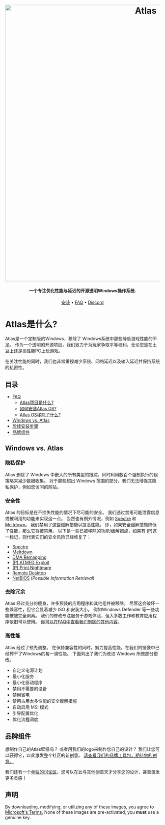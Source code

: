<h1 align="center">
  <br>
  <a href="http://atlasos.net/"><img src="https://i.imgur.com/xV08gIt.png" alt="Atlas" width="900"></a>
</h1>
<h4 align="center">一个专注优化性能与延迟的开源透明Windows操作系统.</h4>

<p align="center">
  <a href="https://github.com/Atlas-OS/Atlas/wiki/2.-Installing">安装</a>
  •
  <a href="https://github.com/Atlas-OS/Atlas/wiki/1.-FAQ#contents">FAQ</a>
  •
  <a href="https://discord.gg/xx6S3g3HzE">Discord</a>
</p>

# Atlas是什么?

Atlas是一个定制版的Windows，移除了 Windows系统中那些降低游戏性能的不足。 作为一个透明的开源项目，我们致力于为玩家争取平等权利，无论您是在土豆上还是高性能PC上玩游戏。

在关注性能的同时，我们也非常重视减少系统、网络延迟以及输入延迟并保持系统的私密性。

## 目录

- [FAQ](https://github.com/Atlas-OS/Atlas/wiki/1.-FAQ)
  - [Atlas项目是什么?](https://github.com/Atlas-OS/Atlas/wiki/1.-FAQ#11-what-is-the-atlas-project)
  - [如何安装Atlas OS?](https://github.com/Atlas-OS/Atlas/wiki/1.-FAQ#12-how-do-i-install-atlas-os)
  - [Atlas OS移除了什么?](https://github.com/Atlas-OS/Atlas/wiki/1.-FAQ#13-whats-removed-in-atlas-os)
- <a href="#Windows vs. Atlas">Windows vs. Atlas</a>
- [后续安装步骤](https://github.com/Atlas-OS/Atlas/wiki/3.-Post-Install)
- [品牌组件](./img/brand-kit.zip)

## Windows vs. Atlas

### 隐私保护

Atlas 删除了 Windows 中嵌入的所有类型的跟踪，同时利用数百个强制执行的组策略来减少数据收集。 对于那些超出 Windows 范围的部分，我们无法增强其隐私保护，例如您访问的网站。

### 安全性

Atlas 的目标是在不损失性能的情况下尽可能的安全。 我们通过禁用可能泄露信息或被利用的功能来实现这一点。 当然也有例外情况，例如 [Spectre](https://spectreattack.com/spectre.pdf) 和 [Meltdown](https://meltdownattack.com/meltdown.pdf)。 我们禁用了这些缓解措施以提高性能。
即，如果安全缓解措施降低了性能，那么它将被禁用。
以下是一些已被移除的功能/缓解措施，如果有 (P)这一标记，则代表它们的安全风险已经修复了：

- [Spectre](https://spectreattack.com/spectre.pdf)
- [Meltdown](https://meltdownattack.com/meltdown.pdf)
- [DMA Remapping](https://docs.microsoft.com/en-us/windows/security/information-protection/kernel-dma-protection-for-thunderbolt)
- [(P) ATMFD Exploit](https://msrc.microsoft.com/update-guide/en-US/vulnerability/CVE-2020-1020)
- [(P) Print Nightmare](https://us-cert.cisa.gov/ncas/current-activity/2021/06/30/printnightmare-critical-windows-print-spooler-vulnerability)
- [Remote Desktop](https://cve.mitre.org/cgi-bin/cvekey.cgi?keyword=Windows+Remote+Desktop)
- [NetBIOS](https://en.wikipedia.org/wiki/NetBIOS) (*Possible Information Retrieval*)

### **去除冗余**

Atlas 经过充分的瘦身，许多预装的应用程序和其他组件被移除。 尽管这会破坏一些兼容性，但它会显着减少 ISO 和安装大小。 例如Windows Defender 等一些功能被被完全剥离。 我们的修改专注服务于游戏体验，但大多数工作和教育应用程序依旧可以使用。 [你可以在FAQ中查看我们删除的其他内容](https://github.com/Atlas-OS/Atlas/wiki/1.-FAQ#13-whats-removed-in-atlas-os)。

### 高性能

Atlas 经过了预先调整。 在保持兼容性的同时，努力提高性能，在我们的镜像中已经榨干了Windows的每一滴性能。 下面列出了我们为改进 Windows 所做部分更改。

- 自定义电源计划
- 最小化服务
- 最小化驱动程序
- 禁用不需要的设备
- 禁用省电
- 禁用占用太多性能的安全缓解措施
- 自动启用 MSI 模式
- 引导配置优化
- 优化流程调度

## 品牌组件
想制作自己的Atlas壁纸吗？ 或者用我们的logo来制作您自己的设计？ 我们让您可以获得它，以此激发整个社区的新创意。 [请查看我们的品牌工具包，期待您的创意。](./img/brand-kit.zip)

我们还有一个[单独的讨论区](https://github.com/Atlas-OS/Atlas/discussions/categories/community-artwork)，您可以在此与其他创意天才分享您的设计，甚至激发更多灵感！

## 声明

By downloading, modifying, or utilizing any of these images, you agree to [Microsoft's Terms.](https://www.microsoft.com/en-us/Useterms/Retail/Windows/10/UseTerms_Retail_Windows_10_English.htm) None of these images are pre-activated, you **must** use a genuine key.
